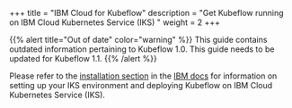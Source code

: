 +++
title = "IBM Cloud for Kubeflow"
description = "Get Kubeflow running on IBM Cloud Kubernetes Service (IKS) "
weight = 2
+++

{{% alert title="Out of date" color="warning" %}}
This guide contains outdated information pertaining to Kubeflow 1.0. This guide
needs to be updated for Kubeflow 1.1.
{{% /alert %}}


Please refer to the [installation section](/docs/ibm/install-kubeflow) in the
[IBM docs](/docs/ibm/) for information on setting up your IKS environment and deploying Kubeflow on IBM Cloud Kubernetes Service (IKS).



